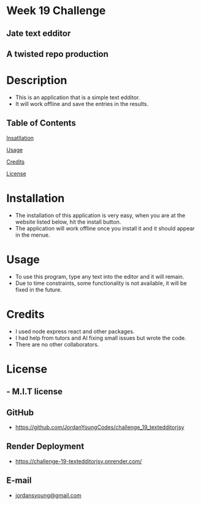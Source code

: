# Week 19 Challenge
## Jate text edditor
## A twisted repo production

# Description
- This is an application that is a simple text edditor. 
- It will work offline and save the entries in the results.

## Table of Contents

[Insatllation](#Installation)

[Usage](#Usage)

[Credits](#Credits)

[License](#License)


# Installation
- The installation of this application is very easy, when you are at the website listed below, hit the install button.
- The application will work offline once you install it and it should appear in the menue.

# Usage
- To use this program, type any text into the editor and it will remain.
- Due to time constraints, some functionality is not available, it will be fixed in the future.

# Credits
- I used node express react and other packages.
- I had help from tutors and AI fixing small issues but wrote the code.
- There are no other collaborators.

# License
## - M.I.T license

## GitHub
- https://github.com/JordanYoungCodes/challenge_19_textedditorjsy

## Render Deployment
- https://challenge-19-textedditorjsy.onrender.com/

## E-mail
- jordansyoung@gmail.com

